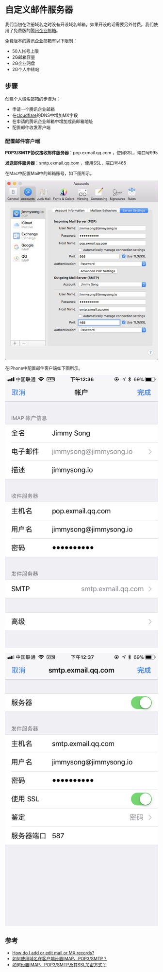 # 自定义邮件服务器

我们当初在注册域名之时没有开设域名邮箱，如果开设的话需要另外付费。我们使用了免费版的[腾讯企业邮箱](https://exmail.qq.com/login)。

免费版本的腾讯企业邮箱有以下限制：

- 50人帐号上限
- 2G邮箱容量
- 2G企业网盘
- 2G个人中转站

## 步骤

创建个人域名邮箱的步骤为：

- 申请一个腾讯企业邮箱
- 在[cloudflare](https:/www.cloudflare.com)的DNS中增加MX字段
- 在申请的腾讯企业邮箱中增加成员邮箱地址
- 配置邮件收发客户端

### 配置邮件客户端

**POP3/SMTP协议接收邮件服务器**：pop.exmail.qq.com ，使用SSL，端口号995

**发送邮件服务器**：smtp.exmail.qq.com ，使用SSL，端口号465

在Mac中配置Mail中的邮箱账号，如下图所示。

![Mac邮箱客户端配置](../images/mail-account-setting.jpg)

在iPhone中配置邮件客户端如下图所示。

![iOS邮箱设置](../images/ios-mail-account1.jpg)

![iOS邮箱设置](../images/ios-mail-account2.jpg)

## 参考

- [How do I add or edit mail or MX records?](https://support.cloudflare.com/hc/en-us/articles/218069617-How-do-I-add-or-edit-mail-or-MX-records-)
- [如何使用域名在客户端设置IMAP、POP3/SMTP？](http://service.exmail.qq.com/cgi-bin/help?subtype=1&&id=28&&no=1001254)
- [如何设置IMAP、POP3/SMTP及其SSL加密方式？](http://service.exmail.qq.com/cgi-bin/help?subtype=1&&id=28&&no=1000585)


